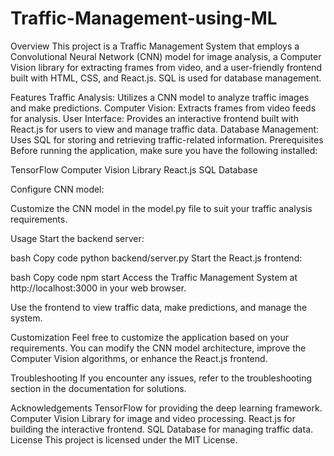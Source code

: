 # Traffic-Management-using-ML

Overview
This project is a Traffic Management System that employs a Convolutional Neural Network (CNN) model for image analysis, a Computer Vision library for extracting frames from video, and a user-friendly frontend built with HTML, CSS, and React.js. SQL is used for database management.

Features
Traffic Analysis: Utilizes a CNN model to analyze traffic images and make predictions.
Computer Vision: Extracts frames from video feeds for analysis.
User Interface: Provides an interactive frontend built with React.js for users to view and manage traffic data.
Database Management: Uses SQL for storing and retrieving traffic-related information.
Prerequisites
Before running the application, make sure you have the following installed:

TensorFlow
Computer Vision Library
React.js
SQL Database

Configure CNN model:

Customize the CNN model in the model.py file to suit your traffic analysis requirements.

Usage
Start the backend server:

bash
Copy code
python backend/server.py
Start the React.js frontend:

bash
Copy code
npm start
Access the Traffic Management System at http://localhost:3000 in your web browser.

Use the frontend to view traffic data, make predictions, and manage the system.

Customization
Feel free to customize the application based on your requirements. You can modify the CNN model architecture, improve the Computer Vision algorithms, or enhance the React.js frontend.

Troubleshooting
If you encounter any issues, refer to the troubleshooting section in the documentation for solutions.

Acknowledgements
TensorFlow for providing the deep learning framework.
Computer Vision Library for image and video processing.
React.js for building the interactive frontend.
SQL Database for managing traffic data.
License
This project is licensed under the MIT License.
